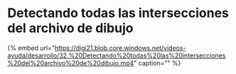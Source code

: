 # Detectando todas las intersecciones del archivo de dibujo

{% embed url="https://digi21.blob.core.windows.net/videos-ayuda/desarrollo/32.%20Detectando%20todas%20las%20intersecciones%20del%20archivo%20de%20dibujo.mp4" caption="" %}

